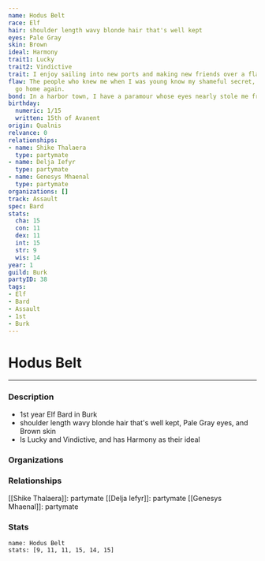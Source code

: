 ```yaml
---
name: Hodus Belt
race: Elf
hair: shoulder length wavy blonde hair that's well kept
eyes: Pale Gray
skin: Brown
ideal: Harmony
trait1: Lucky
trait2: Vindictive
trait: I enjoy sailing into new ports and making new friends over a flagon of ale.
flaw: The people who knew me when I was young know my shameful secret, so I can never
  go home again.
bond: In a harbor town, I have a paramour whose eyes nearly stole me from the sea.
birthday:
  numeric: 1/15
  written: 15th of Avanent
origin: Qualnis
relvance: 0
relationships:
- name: Shike Thalaera
  type: partymate
- name: Delja Iefyr
  type: partymate
- name: Genesys Mhaenal
  type: partymate
organizations: []
track: Assault
spec: Bard
stats:
  cha: 15
  con: 11
  dex: 11
  int: 15
  str: 9
  wis: 14
year: 1
guild: Burk
partyID: 38
tags:
- Elf
- Bard
- Assault
- 1st
- Burk
---
```

# Hodus Belt
---
### Description
- 1st year Elf Bard in Burk
- shoulder length wavy blonde hair that's well kept, Pale Gray eyes, and Brown skin
- Is Lucky and Vindictive, and has Harmony as their ideal

### Organizations
### Relationships
[[Shike Thalaera]]: partymate
[[Delja Iefyr]]: partymate
[[Genesys Mhaenal]]: partymate
### Stats
```statblock
name: Hodus Belt
stats: [9, 11, 11, 15, 14, 15]
```